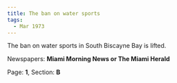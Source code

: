 ```yaml
---  
title: The ban on water sports  
tags:  
  - Mar 1973  
---  
```

  
The ban on water sports in South Biscayne Bay is lifted.  
  
Newspapers: **Miami Morning News or The Miami Herald**  
  
Page: **1**, Section: **B** 
